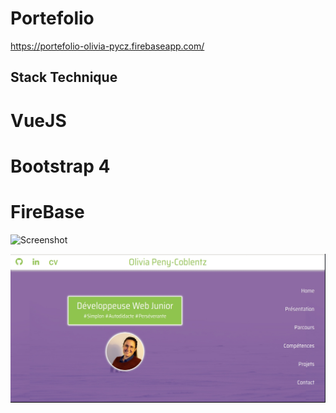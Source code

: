 # Portefolio

https://portefolio-olivia-pycz.firebaseapp.com/

## Stack Technique

# VueJS

# Bootstrap 4

# FireBase


![Screenshot](https://github.com/oliviapycz/portfolio/develop/docs/portfolio_home.jpg)

![screenshots](https://github.com/oliviapycz/portfolio/raw/develop/docs/portfolio_home.jpg)
